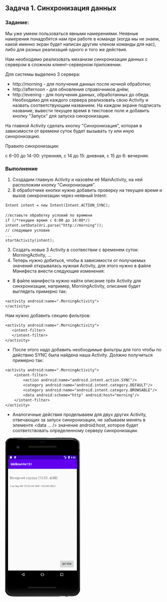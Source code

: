## Задача 1. Синхронизация данных
### Задание:

Мы уже умеем пользоваться явными намерениями. Неявные намерения понадобятся нам при работе в команде (когда мы не знаем, какой именно экран будет написан другим членом команды для нас), либо для разных реализаций одного и того же действия.

Нам необходимо реализовать механизм синхронизации данных с сервером в сложном клиент-серверном приложении.

Для системы выделено 3 сервера:
- http://morning - для получения данных после ночной обработки;
- http://afternoon - для обновления справочников днём;
- http://evening - для получения данных, обработанных до обеда.
Необходимо для каждого сервера реализовать свою Activity и назвать соответствующим названием. На каждом экране подписать название, вывести текущее время в текстовое поле и добавить кнопку "Запуск" для запуска синхронизации.

На главной Activity сделать кнопку "Синхронизация", которая в зависимости от времени суток будет вызывать ту или иную синхронизацию.

Правило синхронизации:

с 6-00 до 14-00: утренняя, с 14 до 15: дневная, с 15 до 6: вечерняя.

### Выполнение

1. Создадим главную Activity и назовём её MainActivity, на ней расположим кнопку "Синхронизация".
2. В обработчике кнопки нужно добавить проверку на текущее время и вызов синхронизации через неявный Intent:

```
Intent intent = new Intent(Intent.ACTION_SYNC);

//вставьте обработку условий по времени
if (/*текущее время с 6:00 до 14:00*/)
intent.setData(Uri.parse("http://morning"));
// следующее условие
...
startActivity(intent);
```
3. Создать новые 3 Activity в соотвествии с временем суток: MorningActivity, ...
4. Теперь нужно добиться, чтобы в зависимости от получаемых значений открывалась нужная Activity, для этого нужно в файле Манифеста внести следующие изменения:
- В файле манифеста нужно найти описание трёх Activity для синхронизации, например, MorningActivity, описание будет выглядеть примерно так:
```
<activity android:name=".MorningActivity">
</activity>
```

Нам нужно добавить секцию фильтров:
```
<activity android:name=".MorningActivity">
   <intent-filter>
   </intent-filter>
</activity>
```
- После этого надо добавить необходимые фильтры для того чтобы по действию SYNC была найдена наша Activity. Должно получиться примерно так:
```
<activity android:name=".MorningActivity">
    <intent-filter>
        <action android:name="android.intent.action.SYNC"/>
        <category android:name="android.intent.category.DEFAULT"/>
        <category android:name="android.intent.category.BROWSABLE"/>
        <data android:scheme="http" android:host="morning"/>
    </intent-filter>
</activity>
```
- Аналогичные действия проделываем для двух других Activity, отвечающих за запуск синхронизации, не забываем менять в элементе <data ... /> значение android:host, которое будет соответствовать определенному серверу синхронизации.

![](screen.png)